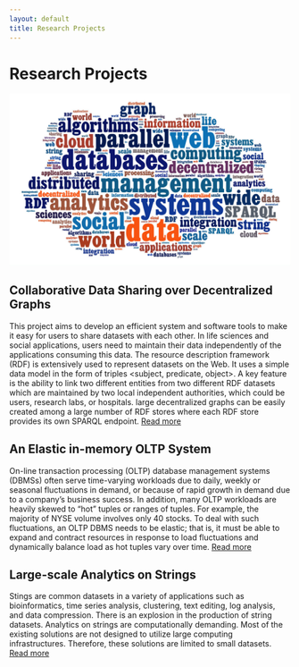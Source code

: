 ```yaml
---
layout: default
title: Research Projects
---
```


# Research Projects

![crosscloud](/research/essamWordCloud.jpg)


## Collaborative Data Sharing over Decentralized Graphs

This project aims to develop an efficient system and software tools to make it easy for users to share datasets with each other. In life sciences and social applications, users need to maintain their data independently of the applications consuming this data. The resource description framework (RDF) is extensively used to represent datasets on the Web. It uses a simple data model in the form of triples <subject, predicate, object>. A key feature is the ability to link two different entities from two different RDF datasets which are maintained by two local independent authorities, which could be users, research labs, or hospitals. large decentralized graphs can be easily created among a large number of RDF stores where each RDF store provides its own SPARQL endpoint. [Read more](/research/meccano/)



## An Elastic in-memory OLTP System


On-line transaction processing (OLTP) database management systems
(DBMSs) often serve time-varying workloads due to daily,
weekly or seasonal fluctuations in demand, or because of rapid
growth in demand due to a company’s business success. In addition,
many OLTP workloads are heavily skewed to “hot” tuples
or ranges of tuples. For example, the majority of NYSE volume
involves only 40 stocks. To deal with such fluctuations, an OLTP
DBMS needs to be elastic; that is, it must be able to expand and
contract resources in response to load fluctuations and dynamically
balance load as hot tuples vary over time. [Read more](/research/estore/)


## Large-scale Analytics on Strings


Stings are common datasets in a variety of applications such as bioinformatics,
time series analysis, clustering, text editing, log analysis, and data compression. 
There is an explosion in the production of string datasets. Analytics on strings are computationally demanding. Most of the existing solutions are not designed to utilize large computing infrastructures. Therefore, these solutions are limited to small datasets. [Read more](/research/starDB/)

 





